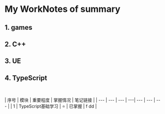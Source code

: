 # My WorkNotes of summary
## 1. games 
 
 
## 2. C++





## 3. UE

## 4. TypeScript
<br>


| 序号 | 模块 | 重要程度 | 掌握情况 | 笔记链接 |
| --- | --- | --- | ---| --- | --- | --- |
| 1 | TypeScript基础学习 | :star: | 已掌握 | f dd |

